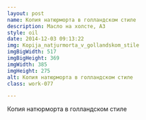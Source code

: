 ```yaml
---
layout: post
name: Копия натюрморта в голландском стиле
description: Масло на холсте, А3
style: oil
date: 2014-12-03 09:13:22
img: Kopija_natjurmorta_v_gollandskom_stile
imgBigWidth: 517
imgBigHeight: 369
imgWidth: 385
imgHeight: 275
alt: Копия натюрморта в голландском стиле
class: work-077

---
```


Копия натюрморта в голландском стиле